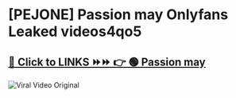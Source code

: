 
 # [PEJONE] Passion may Onlyfans Leaked videos4qo5

## <h2><a href="https://clipsfans.com/Passion_may&ref=git">🔗 Click to LINKS ⏩⏩ 👉 🟢 Passion may </a></h2>

<a href="https://clipsfans.com/Passion_may&ref=git" rel="nofollow" data-target="animated-image.originalLink"><img src="https://i.ibb.co.com/xMMVF88/686577567.gif" alt="Viral Video Original" style="max-width: 100%; display: inline-block;" data-target="animated-image.originalImage"></a>

